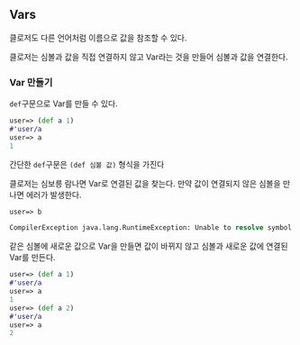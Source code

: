 ## Vars

클로저도 다른 언어처럼 이름으로 값을 참조할 수 있다.

클로저는 심볼과 값을 직접 연결하지 않고 Var라는 것을 만들어 심볼과 값을 연결한다.

### Var 만들기

`def`구문으로 Var를 만들 수 있다.

```clojure
user=> (def a 1)
#'user/a
user=> a
1
```

간단한 `def`구문은 `(def 심볼 값)` 형식을 가진다

클로저는 심보릉 람나면 Var로 연결된 값을 찾는다. 만약 값이 연결되지 않은 심볼을 만나면 에러가 발생한다.

```clojure
user=> b

CompilerException java.lang.RuntimeException: Unable to resolve symbol: b in this context, compiling:(NO_SOURCE_PATH:0:0)
```

같은 심볼에 새로운 값으로 Var을 만들면 값이 바뀌지 않고 심볼과 새로운 값에 연결된 Var를 만든다.

```clojure
user=> (def a 1)
#'user/a
user=> a
1
user=> (def a 2)
#'user/a
user=> a
2
```

